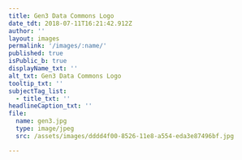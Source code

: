```yaml
---
title: Gen3 Data Commons Logo
date_tdt: 2018-07-11T16:21:42.912Z
author: ''
layout: images
permalink: '/images/:name/'
published: true
isPublic_b: true
displayName_txt: ''
alt_txt: Gen3 Data Commons Logo
tooltip_txt: ''
subjectTag_list:
  - title_txt: ''
headlineCaption_txt: ''
file:
  name: gen3.jpg
  type: image/jpeg
  src: /assets/images/dddd4f00-8526-11e8-a554-eda3e87496bf.jpg

---
```


